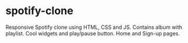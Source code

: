 # spotify-clone
Responsive Spotify clone using HTML, CSS and JS.
Contains album with playlist.
Cool widgets and play/pause button.
Home and Sign-up pages.
